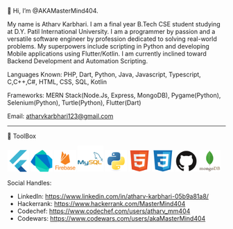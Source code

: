 👋 Hi, I’m @AKAMasterMind404.
   
My name is Atharv Karbhari. I am a final year B.Tech CSE student studying at D.Y. Patil International University. 
I am a programmer by passion and a versatile software engineer by profession dedicated to solving real-world problems. 
My superpowers include scripting in Python and developing Mobile applications using Flutter/Kotlin.
I am currently inclined toward Backend Development and Automation Scripting.

Languages Known: PHP, Dart, Python, Java, Javascript, Typescript, C,C++,C#, HTML, CSS, SQL, Kotlin
   
Frameworks: MERN Stack(Node.Js, Express, MongoDB), Pygame(Python), Selenium(Python), Turtle(Python), Flutter(Dart)

Email: atharvkarbhari123@gmail.com

---
🧰 ToolBox

<img src="https://raw.githubusercontent.com/devicons/devicon/c7d326b6009e60442abc35fa45706d6f30ee4c8e/icons/flutter/flutter-original.svg" alt = "Flutter Logo" width = "50" height= "50" />   <img src="https://raw.githubusercontent.com/devicons/devicon/c7d326b6009e60442abc35fa45706d6f30ee4c8e/icons/dart/dart-original.svg" alt = "Dart Logo" width = "50" height= "50" />   <img src="https://raw.githubusercontent.com/devicons/devicon/c7d326b6009e60442abc35fa45706d6f30ee4c8e/icons/firebase/firebase-plain-wordmark.svg" alt = "Firebase Logo" width = "50" height= "50" />   <img src="https://raw.githubusercontent.com/devicons/devicon/c7d326b6009e60442abc35fa45706d6f30ee4c8e/icons/mysql/mysql-original-wordmark.svg" alt = "MySQL Logo" width = "60" height= "60" />   <img src="https://raw.githubusercontent.com/devicons/devicon/c7d326b6009e60442abc35fa45706d6f30ee4c8e/icons/python/python-original.svg" alt = "Python Logo" width = "50" height= "50" />    <img src="https://raw.githubusercontent.com/devicons/devicon/c7d326b6009e60442abc35fa45706d6f30ee4c8e/icons/html5/html5-original.svg" alt = "HTML Logo" width = "50" height= "50" />    <img src="https://raw.githubusercontent.com/devicons/devicon/c7d326b6009e60442abc35fa45706d6f30ee4c8e/icons/css3/css3-original.svg" alt = "CSS Logo" width = "50" height= "50" />   <img src="https://raw.githubusercontent.com/devicons/devicon/c7d326b6009e60442abc35fa45706d6f30ee4c8e/icons/github/github-original.svg" alt = "Github Logo" width = "50" height= "50" />   <img src="https://raw.githubusercontent.com/devicons/devicon/c7d326b6009e60442abc35fa45706d6f30ee4c8e/icons/mongodb/mongodb-original-wordmark.svg" alt = "MongoDB Logo" width = "50" height= "50" /> 
 
Social Handles:
- LinkedIn: https://www.linkedin.com/in/atharv-karbhari-05b9a81a8/
- Hackerrank: https://www.hackerrank.com/MasterMind404
- Codechef: https://www.codechef.com/users/atharv_mm404
- Codewars: https://www.codewars.com/users/akaMasterMind404

<!---
AKAMasterMind404/AKAMasterMind404 is a ✨ special ✨ repository because its `README.md` (this file) appears on your GitHub profile.
You can click the Preview link to take a look at your changes.
--->
